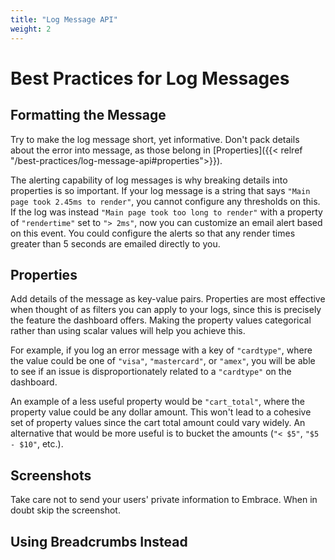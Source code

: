 ```yaml
---
title: "Log Message API"
weight: 2
---
```


# Best Practices for Log Messages

## Formatting the Message

Try to make the log message short, yet informative.
Don't pack details about the error into message, as those belong in [Properties]({{< relref "/best-practices/log-message-api#properties">}}).

The alerting capability of log messages is why breaking details into properties is so important. If your log message is a string that says `"Main page took 2.45ms to render"`, you cannot configure any thresholds on this. If the log was instead `"Main page took too long to render"` with a property of `"rendertime"` set to `"> 2ms"`, now you can customize an email alert based on this event. You could configure the alerts so that any render times greater than 5 seconds are emailed directly to you. 

## Properties

Add details of the message as key-value pairs.
Properties are most effective when thought of as filters you can apply to your logs, since this is precisely the feature the dashboard offers.
Making the property values categorical rather than using scalar values will help you achieve this.

For example, if you log an error message with a key of `"cardtype"`, where the value could be one of `"visa"`, `"mastercard"`, or `"amex"`,
you will be able to see if an issue is disproportionately related to a `"cardtype"` on the dashboard.

An example of a less useful property would be `"cart_total"`, where the property value could be any dollar amount. This won't lead to a cohesive set of property values since the cart total amount could vary widely. An alternative that would be more useful is to bucket the amounts (`"< $5"`, `"$5 - $10"`, etc.).

## Screenshots

Take care not to send your users' private information to Embrace.
When in doubt skip the screenshot.

## Using Breadcrumbs Instead

